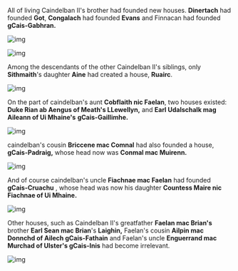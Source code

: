 All of living Caindelban II's brother had founded new houses. **Dinertach** had founded **Got**, **Congalach** had founded **Evans** and Finnacan had founded **gCais-Gabhran.**

![img](C:\Users\diego\ck3aars\ck3-murchad\h\12-King-Caidelban-II-1209\din2.jpg)

![img](C:\Users\diego\ck3aars\ck3-murchad\h\12-King-Caidelban-II-1209\din3.jpg)

Among the descendants of the other Caindelban II's siblings, only **Sithmaith**'s daughter **Aine** had created a house, **Ruairc**.

![img](C:\Users\diego\ck3aars\ck3-murchad\h\12-King-Caidelban-II-1209\din4.jpg)

On the part of caindelban's aunt **Cobflaith nic Faelan**, two houses existed: **Duke Rian ab Aengus of Meath's LLewellyn,** and **Earl Udalschalk mag Aileann of Ui Mhaine's** **gCais-Gaillimhe.**

![img](C:\Users\diego\ck3aars\ck3-murchad\h\12-King-Caidelban-II-1209\din5.jpg)

caindelban's cousin **Briccene mac Comnal** had also founded a house, **gCais-Padraig,** whose head now was **Conmal mac Muirenn.** 

![img](C:\Users\diego\ck3aars\ck3-murchad\h\12-King-Caidelban-II-1209\din6.jpg)

And of course caindelban's uncle **Fiachnae mac Faelan** had founded **gCais-Cruachu** , whose head was now his daughter **Countess Maire nic Fiachnae of Ui Mhaine.**

![img](C:\Users\diego\ck3aars\ck3-murchad\h\12-King-Caidelban-II-1209\din7.jpg)

Other houses, such as Caindelban II's greatfather **Faelan mac Brian's** brother **Earl Sean mac Brian**'s **Laighin,** Faelan's cousin **Ailpin mac Donnchd of Ailech gCais-Fathain** and Faelan's uncle **Enguerrand mac Murchad of Ulster's gCais-Inis** had become irrelevant.

![img](C:\Users\diego\ck3aars\ck3-murchad\h\12-King-Caidelban-II-1209\din8.jpg)

